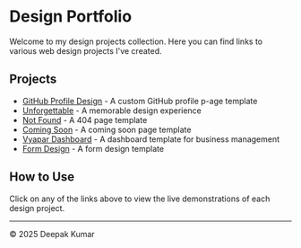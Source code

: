 # Design Portfolio

Welcome to my design projects collection. Here you can find links to various web design projects I've created.

## Projects

- [GitHub Profile Design](https://deepakkumar55.github.io/Design/GithubProfile/) - A custom GitHub profile p-age template
- [Unforgettable](https://deepakkumar55.github.io/Design/Unforgettable/) - A memorable design experience
- [Not Found](https://deepakkumar55.github.io/Design/Not-Found/) - A 404 page template
- [Coming Soon](https://deepakkumar55.github.io/Design/Coming-Soon/) - A coming soon page template
- [Vyapar Dashboard](https://deepakkumar55.github.io/Design/Vyapar/) - A dashboard template for business management
- [Form Design](https://deepakkumar55.github.io/Design/Form/) - A form design template

## How to Use

Click on any of the links above to view the live demonstrations of each design project.

---
© 2025 Deepak Kumar